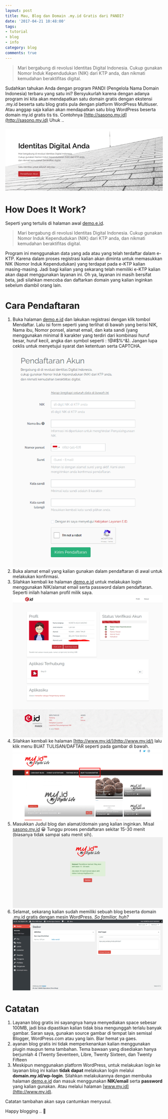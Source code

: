 ```yaml
---
layout: post
title: Mau, Blog dan Domain .my.id Gratis dari PANDI?
date: '2017-04-21 10:48:00'
tags:
- tutorial
- blog
- info
category: blog
comments: true
---
```


> Mari bergabung di revolusi Identitas Digital Indonesia.
Cukup gunakan Nomor Induk Kependudukan (NIK) dari KTP anda, dan nikmati kemudahan beraktifitas digital.

Sudahkan tahukan Anda dengan program PANDI (Pengelola Nama Domain Indonesia) terbaru yang satu ini? Bersyukurlah karena dengan adanya program ini kita akan mendapatkan satu domain gratis dengan ekstensi .my.id beserta satu blog gratis pula dengan platform WordPress Multiuser. Atau anggap saja kalian akan mendapatkan satu blog WordPress beserta domain my.id gratis tis tis. Contohnya [http://sasono.my.id](http://sasono.my.id) Uhuk ..

![](/images/2017/04/PANDI-e.id_-e1492795022378.png)


# How Does It Work? 
Seperti yang tertulis di halaman awal [demo.e.id](http://demo.e.id).

>Mari bergabung di revolusi Identitas Digital Indonesia.
Cukup gunakan Nomor Induk Kependudukan (NIK) dari KTP anda, dan nikmati kemudahan beraktifitas digital.

Program ini menggunakan data yang ada atau yang telah terdaftar dalam e-KTP.  Karena dalam proses registrasi kalian akan diminta untuk memasukkan NIK (Nomor Induk Kependudukan) yang terdapat pada e-KTP kalian masing-masing. Jadi bagi kalian yang sekarang telah memiliki e-KTP kalian akan dapat menggunakan layanan ini. Oh ya, layanan ini masih bersifat beta, jadi silahkan mencoba dan daftarkan domain yang kalian inginkan sebelum diambil orang lain.

# Cara Pendaftaran
1. Buka halaman [demo.e.id](http://demo.e.id) dan lakukan registrasi dengan klik tombol Mendaftar. Lalu isi form seperti yang terlihat di bawah yang berisi NIK, Nama ibu, Nomor ponsel, alamat email, dan kata sandi (yang menggunakan minimal 8 karakter yang terdiri dari kombinasi huruf besar, huruf kecil, angka dan symbol seperti : !@#$%^&). Jangan lupa ceklis untuk menyetujui syarat dan ketentuan serta CAPTCHA. ![](/images/2017/04/PANDI-e-id-register-akun.png)
2. Buka alamat email yang kalian gunakan dalam pendaftaran di awal untuk melakukan konfirmasi.
3. Silahkan kembali ke halaman [demo.e.id](http://demo.e.id) untuk melakukan login menggunakan NIK/alamat email serta password dalam pendaftaran. Seperti inilah halaman profil milik saya.![](/images/2017/04/PANDI-profil-e.id_.png)
4. Silahkan kembali ke halaman [http://www.my.id/](http://www.my.id/) lalu klik menu BUAT TULISAN/DAFTAR seperti pada gambar di bawah.![](/images/2017/04/PANDI-Daftar-blog.png)
5. Masukkan Judul blog dan alamat/domain yang kalian inginkan. Misal [sasono.my.id](http://sasono.my.id) 😀 Tunggu proses pendaftaran sekitar 15-30 menit (biasanya tidak sampai satu menit sih). ![](/images/2017/04/PANDI-selamat-datang.png)
6. Selamat, sekarang kalian sudah memiliki sebuah blog beserta domain .my.id gratis dengan mesin WordPress. *So familiar, huh?* ![](/images/2017/04/PANDI-blog-dashboard.png)

# Catatan
1. Layanan blog gratis ini sayangnya hanya menyediakan space sebesar 100MB, jadi bisa dipastikan kalian tidak bisa mengunggah terlalu banyak gambar. Saran saya, gunakan source gambar di tempat lain semisal Blogger, WordPress.com atau yang lain. Biar hemat ya gaes.
2. ayanan blog gratis ini tidak memperkenankan kalian menggunakan plugin maupun tema tambahan. Tema bawaan yang disediakan hanya berjumlah 4 (Twenty Seventeen, Libre, Twenty Sixteen, dan Twenty Fifteen
3. Meskipun menggunakan platform WordPress, untuk melakukan login ke layanan blog ini kalian **tidak dapat** melakukan login melalui **domain.my.id/wp-login**. Silahkan melakukannya dengan membuka halaman [demo.e.id](http://demo.e.id) dan masuk menggunakan **NIK/email** serta **password** yang kalian gunakan. Atau melalui halaman [www.my.id](http://www.my.id).

Catatan tambahan akan saya cantumkan menyusul.

Happy blogging .. 🙂
